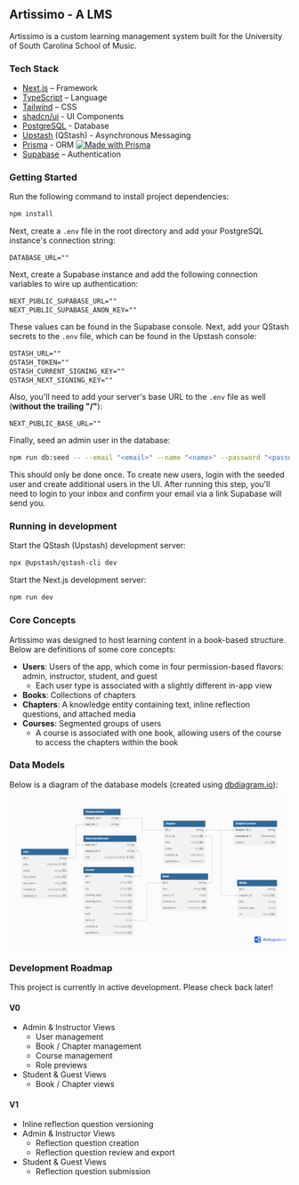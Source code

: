 ## Artissimo - A LMS

Artissimo is a custom learning management system built for the University of South Carolina School of Music.

### Tech Stack

- [Next.js](https://nextjs.org/) – Framework
- [TypeScript](https://www.typescriptlang.org/) – Language
- [Tailwind](https://tailwindcss.com/) – CSS
- [shadcn/ui](https://ui.shadcn.com) - UI Components
- [PostgreSQL](https://www.postgresql.org/) - Database
- [Upstash](https://upstash.com) (QStash) - Asynchronous Messaging
- [Prisma](https://prisma.io) - ORM [![Made with Prisma](https://made-with.prisma.io/dark.svg)](https://prisma.io)
- [Supabase](https://supabase.co/) – Authentication 

### Getting Started

Run the following command to install project dependencies:

```bash
npm install
```

Next, create a `.env` file in the root directory and add your PostgreSQL instance's connection string:

```
DATABASE_URL=""
```

Next, create a Supabase instance and add the following connection variables to wire up authentication:

```
NEXT_PUBLIC_SUPABASE_URL=""
NEXT_PUBLIC_SUPABASE_ANON_KEY=""
```

These values can be found in the Supabase console. Next, add your QStash secrets to the `.env` file, which can be found in the Upstash console:

```
QSTASH_URL=""
QSTASH_TOKEN=""
QSTASH_CURRENT_SIGNING_KEY=""
QSTASH_NEXT_SIGNING_KEY=""
```

Also, you'll need to add your server's base URL to the `.env` file as well (**without the trailing "/"**):

```
NEXT_PUBLIC_BASE_URL=""
```

Finally, seed an admin user in the database:

```bash
npm run db:seed -- --email "<email>" --name "<name>" --password "<password>"
```

This should only be done once. To create new users, login with the seeded user and create additional users in the UI. After running this step, you'll need to login to your inbox and confirm your email via a link Supabase will send you.

### Running in development

Start the QStash (Upstash) development server:

```bash
npx @upstash/qstash-cli dev
```

Start the Next.js development server:

```bash
npm run dev
```

### Core Concepts

Artissimo was designed to host learning content in a book-based structure. Below are definitions of some core concepts:

* **Users**: Users of the app, which come in four permission-based flavors: admin, instructor, student, and guest
    * Each user type is associated with a slightly different in-app view
* **Books**: Collections of chapters
* **Chapters**: A knowledge entity containing text, inline reflection questions, and attached media
* **Courses**: Segmented groups of users
    * A course is associated with one book, allowing users of the course to access the chapters within the book

### Data Models

Below is a diagram of the database models (created using [dbdiagram.io](https://dbdiagram.io/)):

![Artissimo data models](./public/data-models.png "Artissimo Data Models")

### Development Roadmap

This project is currently in active development. Please check back later!

#### V0
* Admin & Instructor Views
    * User management
    * Book / Chapter management
    * Course management
    * Role previews
* Student & Guest Views
    * Book / Chapter views

#### V1
* Inline reflection question versioning
* Admin & Instructor Views
    * Reflection question creation
    * Reflection question review and export
* Student & Guest Views
    * Reflection question submission
